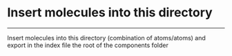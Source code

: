# Insert molecules into this directory

---

Insert molecules into this directory (combination of atoms/atoms) and export in the index file the root of the components folder
